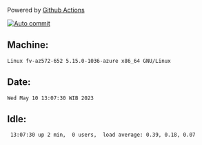 Powered by [Github Actions](https://github.com/features/actions)

[![Auto commit](https://github.com/hiage/workstation/workflows/Auto%20commit/badge.svg)](https://github.com/hiage/workstation/actions?query=workflow%3A%22Auto+commit%22)

## Machine:
```
Linux fv-az572-652 5.15.0-1036-azure x86_64 GNU/Linux
```
## Date:
```
Wed May 10 13:07:30 WIB 2023
```
## Idle:
```
 13:07:30 up 2 min,  0 users,  load average: 0.39, 0.18, 0.07
```
